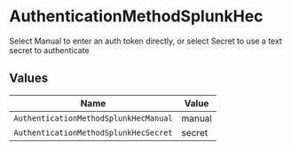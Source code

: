 # AuthenticationMethodSplunkHec

Select Manual to enter an auth token directly, or select Secret to use a text secret to authenticate


## Values

| Name                                  | Value                                 |
| ------------------------------------- | ------------------------------------- |
| `AuthenticationMethodSplunkHecManual` | manual                                |
| `AuthenticationMethodSplunkHecSecret` | secret                                |
